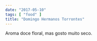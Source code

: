 ```yaml
---
date: "2017-05-10"
tags: [ "food" ]
title: "Domingo Hermanos Torrontes"
---
```

Aroma doce floral, mas gosto muito seco.
